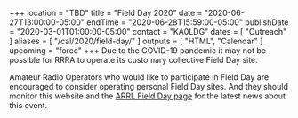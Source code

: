 +++
location = "TBD"
title = "Field Day 2020"
date = "2020-06-27T13:00:00-05:00"
endTime = "2020-06-28T15:59:00-05:00"
publishDate = "2020-03-01T01:00:00-05:00"
contact = "KA0LDG"
dates = [ "Outreach" ]
aliases = [ "/cal/2020/field-day/" ]
outputs = [ "HTML", "Calendar" ]
upcoming = "force"
+++
Due to the COVID-19 pandemic it may not be possible for RRRA to operate its
customary collective Field Day site.

Amateur Radio Operators who would like to participate in Field Day
are encouraged to consider operating personal Field Day sites.
And they should monitor this website and the [ARRL Field Day
page](http://www.arrl.org/field-day) for the latest news about this
event.
